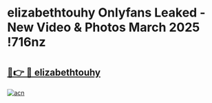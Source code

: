 # elizabethtouhy Onlyfans Leaked - New Video & Photos March 2025 !716nz

# <h2><a href="https://swbvbx.iuczelnia.edu.pl?title=elizabethtouhy&ref=716nz">🔗👉 🔴 elizabethtouhy</a></h2>

[![acn](https://github.com/user-attachments/assets/0f9c940e-d8b0-45ae-aac7-cd30a18b3e1c)](https://swbvbx.iuczelnia.edu.pl?title=elizabethtouhy&ref=716nz)

